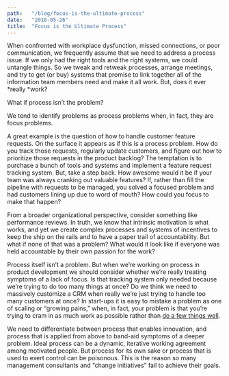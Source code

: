 ```yaml
---
path:	"/blog/focus-is-the-ultimate-process"
date:	"2016-05-26"
title:	"Focus is the Ultimate Process"
---
```


When confronted with workplace dysfunction, missed connections, or poor communication, we frequently assume that we need to address a process issue. If we only had the right tools and the right systems, we could untangle things. So we tweak and retweak processes, arrange meetings, and try to get (or buy) systems that promise to link together all of the information team members need and make it all work. But, does it ever *really *work?

What if process isn’t the problem?

We tend to identify problems as process problems when, in fact, they are focus problems.

A great example is the question of how to handle customer feature requests. On the surface it appears as if this is a process problem. How do you track those requests, regularly update customers, and figure out how to prioritize those requests in the product backlog? The temptation is to purchase a bunch of tools and systems and implement a feature request tracking system. But, take a step back. How awesome would it be if your team was always cranking out valuable features? If, rather than fill the pipeline with requests to be managed, you solved a focused problem and had customers lining up due to word of mouth? How could you focus to make that happen?

From a broader organizational perspective, consider something like performance reviews. In truth, we know that intrinsic motivation is what works, and yet we create complex processes and systems of incentives to keep the ship on the rails and to have a paper trail of accountability. But what if none of that was a problem? What would it look like if everyone was held accountable by their own passion for the work?

Process itself isn’t a problem. But when we’re working on process in product development we should consider whether we’re really treating symptoms of a lack of focus. Is that tracking system only needed because we’re trying to do too many things at once? Do we think we need to massively customize a CRM when really we’re just trying to handle too many customers at once? In start-ups it is easy to mistake a problem as one of scaling or “growing pains,” when, in fact, your problem is that you’re trying to cram in as much work as possible rather than [do a few things well](https://medium.com/@johnpcutler/enter-through-the-narrow-gate-go-deep-c2d6528e380a#.o5n8ofmgq).

We need to differentiate between process that enables innovation, and process that is applied from above to band-aid symptoms of a deeper problem. Ideal process can be a dynamic, iterative working agreement among motivated people. But process for its own sake or process that is used to exert control can be poisonous. This is the reason so many management consultants and “change initiatives” fail to achieve their goals.

